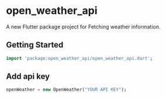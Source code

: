 # open_weather_api

A new Flutter package project for Fetching weather information.

## Getting Started

```dart
import 'package:open_weather_api/open_weather_api.dart';
```

## Add api key

```dart
openWeather = new OpenWeather("YOUR API KEY");
```

